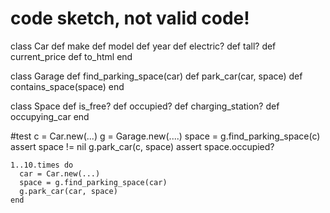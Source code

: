# code sketch, not valid code!

class Car
   def make
   def model
   def year
   def electric?
   def tall?
   def current_price
   def to_html
end

class Garage
   def find_parking_space(car)
   def park_car(car, space)
   def contains_space(space)
end

class Space
    def is_free?
    def occupied?
    def charging_station?
    def occupying_car
end

#test
    c = Car.new(...)
    g = Garage.new(....)
    space = g.find_parking_space(c)
    assert space != nil
    g.park_car(c, space)
    assert space.occupied?

    1..10.times do
      car = Car.new(...)
      space = g.find_parking_space(car)
      g.park_car(car, space)
    end